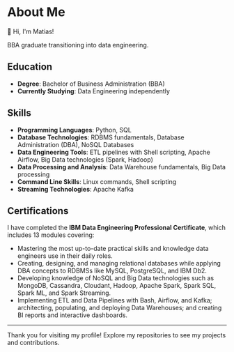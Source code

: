 # About Me

👋 Hi, I'm Matias!

BBA graduate transitioning into data engineering.

## Education

- **Degree**: Bachelor of Business Administration (BBA)
- **Currently Studying**: Data Engineering independently

## Skills

- **Programming Languages**: Python, SQL
- **Database Technologies**: RDBMS fundamentals, Database Administration (DBA), NoSQL Databases
- **Data Engineering Tools**: ETL pipelines with Shell scripting, Apache Airflow, Big Data technologies (Spark, Hadoop)
- **Data Processing and Analysis**: Data Warehouse fundamentals, Big Data processing
- **Command Line Skills**: Linux commands, Shell scripting
- **Streaming Technologies**: Apache Kafka

## Certifications

I have completed the **IBM Data Engineering Professional Certificate**, which includes 13 modules covering:

- Mastering the most up-to-date practical skills and knowledge data engineers use in their daily roles.
- Creating, designing, and managing relational databases while applying DBA concepts to RDBMSs like MySQL, PostgreSQL, and IBM Db2.
- Developing knowledge of NoSQL and Big Data technologies such as MongoDB, Cassandra, Cloudant, Hadoop, Apache Spark, Spark SQL, Spark ML, and Spark Streaming.
- Implementing ETL and Data Pipelines with Bash, Airflow, and Kafka; architecting, populating, and deploying Data Warehouses; and creating BI reports and interactive dashboards.


---

Thank you for visiting my profile! Explore my repositories to see my projects and contributions.
